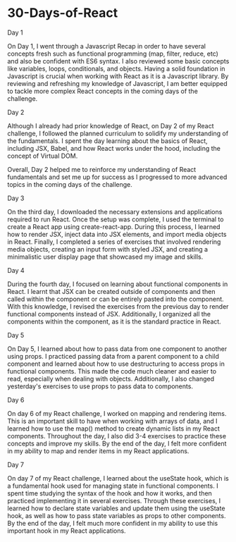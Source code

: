 # 30-Days-of-React

Day 1

On Day 1, I went through a Javascript Recap in order to have several concepts fresh such as functional programming (map, filter, reduce, etc) and also be confident with ES6 syntax. I also reviewed some basic concepts like variables, loops, conditionals, and objects.
Having a solid foundation in Javascript is crucial when working with React as it is a Javascript library. By reviewing and refreshing my knowledge of Javascript, I am better equipped to tackle more complex React concepts in the coming days of the challenge.

Day 2

Although I already had prior knowledge of React, on Day 2 of my React challenge, I followed the planned curriculum to solidify my understanding of the fundamentals. I spent the day learning about the basics of React, including JSX, Babel, and how React works under the hood, including the concept of Virtual DOM.

Overall, Day 2 helped me to reinforce my understanding of React fundamentals and set me up for success as I progressed to more advanced topics in the coming days of the challenge.

Day 3

On the third day, I downloaded the necessary extensions and applications required to run React. Once the setup was complete, I used the terminal to create a React app using create-react-app. During this process, I learned how to render JSX, inject data into JSX elements, and import media objects in React. Finally, I completed a series of exercises that involved rendering media objects, creating an input form with styled JSX, and creating a minimalistic user display page that showcased my image and skills.

Day 4

During the fourth day, I focused on learning about functional components in React. I learnt that JSX can be created outside of components and then called within the component or can be entirely pasted into the component. With this knowledge, I revised the exercises from the previous day to render functional components instead of JSX. Additionally, I organized all the components within the <App> component, as it is the standard practice in React.

Day 5

On Day 5, I learned about how to pass data from one component to another using props. I practiced passing data from a parent component to a child component and learned about how to use destructuring to access props in functional components. This made the code much cleaner and easier to read, especially when dealing with objects. Additionally, I also changed yesterday's exercises to use props to pass data to components.

Day 6

On day 6 of my React challenge, I worked on mapping and rendering items. This is an important skill to have when working with arrays of data, and I learned how to use the map() method to create dynamic lists in my React components. Throughout the day, I also did 3-4 exercises to practice these concepts and improve my skills. By the end of the day, I felt more confident in my ability to map and render items in my React applications.

Day 7

On day 7 of my React challenge, I learned about the useState hook, which is a fundamental hook used for managing state in functional components. I spent time studying the syntax of the hook and how it works, and then practiced implementing it in several exercises. Through these exercises, I learned how to declare state variables and update them using the useState hook, as well as how to pass state variables as props to other components. By the end of the day, I felt much more confident in my ability to use this important hook in my React applications.
